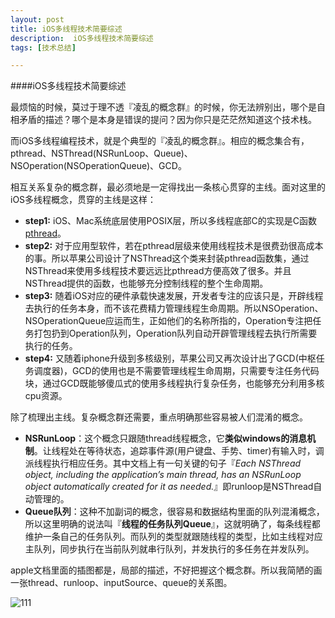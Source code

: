```yaml
---
layout: post
title: iOS多线程技术简要综述
description:  iOS多线程技术简要综述
tags: [技术总结]

---
```



####iOS多线程技术简要综述

最烦恼的时候，莫过于理不透『凌乱的概念群』的时候，你无法辨别出，哪个是自相矛盾的描述？哪个是本身是错误的提问？因为你只是茫茫然知道这个技术栈。

而iOS多线程编程技术，就是个典型的『凌乱的概念群』。相应的概念集合有，pthread、NSThread(NSRunLoop、Queue)、NSOperation(NSOperationQueue)、GCD。

相互关系复杂的概念群，最必须地是一定得找出一条核心贯穿的主线。面对这里的iOS多线程概念，贯穿的主线是这样：

 * **step1:** iOS、Mac系统底层使用POSIX层，所以多线程底部C的实现是C函数[pthread](http://blog.chinaunix.net/uid-20528014-id-333508.html)。
 * **step2:** 对于应用型软件，若在pthread层级来使用线程技术是很费劲很高成本的事。所以苹果公司设计了NSThread这个类来封装pthread函数集，通过NSThread来使用多线程技术要远远比pthread方便高效了很多。并且NSThread提供的函数，也能够充分控制线程的整个生命周期。
 * **step3:** 随着iOS对应的硬件承载快速发展，开发者专注的应该只是，开辟线程去执行的任务本身，而不该花费精力管理线程生命周期。所以NSOperation、NSOperationQueue应运而生，正如他们的名称所指的，Operation专注把任务打包扔到Operation队列，Operation队列自动开辟管理线程去执行所需要执行的任务。
 * **step4:** 又随着iphone升级到多核级别，苹果公司又再次设计出了GCD(中枢任务调度器)，GCD的使用也是不需要管理线程生命周期，只需要专注任务代码块，通过GCD既能够傻瓜式的使用多线程执行复杂任务，也能够充分利用多核cpu资源。
 
除了梳理出主线。复杂概念群还需要，重点明确那些容易被人们混淆的概念。

* **NSRunLoop**：这个概念只跟随thread线程概念，它**类似windows的消息机制**。让线程处在等待状态，追踪事件源(用户键盘、手势、timer)有输入时，调派线程执行相应任务。其中文档上有一句关键的句子『*Each NSThread object, including the application’s main thread, has an NSRunLoop object automatically created for it as needed.*』即runloop是NSThread自动管理的。
* **Queue队列**：这种不加副词的概念，很容易和数据结构里面的队列混淆概念，所以这里明确的说法叫『**线程的任务队列Queue**』，这就明确了，每条线程都维护一条自己的任务队列。而队列的类型就跟随线程的类型，比如主线程对应主队列，同步执行在当前队列就串行队列，并发执行的多任务在并发队列。


apple文档里面的插图都是，局部的描述，不好把握这个概念群。所以我简陋的画一张thread、runloop、inputSource、queue的关系图。

![111](http://b-egs-studio-images.oss-cn-shenzhen.aliyuncs.com/ruoxu-blog%2Fthread-simple.jpg)